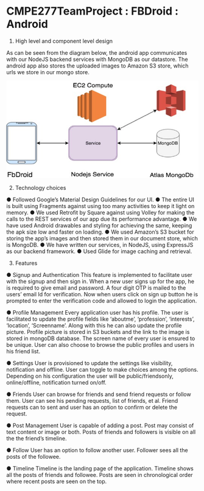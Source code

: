 # CMPE277TeamProject : FBDroid : Android 

1.	High level and component level design

As can be seen from the diagram below, the android app communicates with our NodeJS backend services with MongoDB as our datastore. The android app also stores the uploaded images to Amazon S3 store, which urls we store in our mongo store.


![Alt text](/snapshot/Picture1.png?raw=true "Optional Title")



2.	Technology choices

●	Followed Google’s Material Design Guidelines for our UI.
●	The entire UI is built using Fragments against using too many activities to keep it light on memory.
●	We used Retrofit by Square against using Volley for making the calls to the REST services of our app due its performance advantage.
●	We have used Android drawables and styling for achieving the same, keeping the apk size low and faster on loading.
●	We used Amazon’s S3 bucket for storing the app’s images and then stored them in our document store, which is MongoDB.
●	We have written our services, in NodeJS, using ExpressJS as our backend framework.
●	Used Glide for image caching and retrieval.

3.	Features 

●	Signup and Authentication 
This feature is implemented to facilitate user with the signup and then sign in. When a new user signs up for the app, he is required to give email and password. A four digit OTP is mailed to the users’ email Id for verification. Now when users click on sign up button he is prompted to enter the verification code and allowed to login the application. 





●	Profile Management
Every application user has his profile. The user is facilitated to update the profile fields like ‘aboutme’, ‘profession’, ‘interests’, ‘location’, ‘Screenname’. Along with this he can also update the profile picture. Profile picture is stored in S3 buckets and the link to the image is stored in mongoDB database. The screen name of every user is ensured to be unique. User can also choose to browse the public profiles and users in his friend list.





●	Settings
User is provisioned to update the settings like visibility, notification and offline. User can toggle to make choices among the options. Depending on his configuration the user will be public/friendsonly, online/offline, notification turned on/off.








●	Friends
User can browse for friends and send friend requests or follow them. User can see his pending requests, list of friends, et al. Friend requests can to sent and user has an option to confirm or delete the request.











●	Post Management
User is capable of adding a post. Post may consist of text content or image or both. Posts of friends and followers is visible on all the the friend’s timeline.













●	Follow
User has an option to follow another user. Follower sees all the posts of the followee. 











●	Timeline 
Timeline is the landing page of the application. Timeline shows all the posts of friends and followee. Posts are seen in chronological order where recent posts are seen on the top.   




  
	
